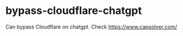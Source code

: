 # bypass-cloudflare-chatgpt
Can bypass Cloudflare on chatgpt. Check https://www.capsolver.com/ 
                         